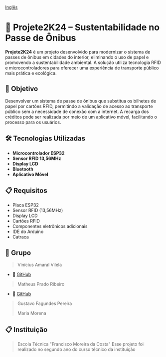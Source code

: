 [Inglês](README_en.md)
# 🚌 Projete2K24 – Sustentabilidade no Passe de Ônibus

**Projete2K24** é um projeto desenvolvido para modernizar o sistema de passes de ônibus em cidades do interior, eliminando o uso de papel e promovendo a sustentabilidade ambiental. A solução utiliza tecnologia RFID e microcontroladores para oferecer uma experiência de transporte público mais prática e ecológica.

## 🚀 Objetivo

Desenvolver um sistema de passe de ônibus que substitua os bilhetes de papel por cartões RFID, permitindo a validação de acesso ao transporte público sem a necessidade de conexão com a internet. A recarga dos créditos pode ser realizada por meio de um aplicativo móvel, facilitando o processo para os usuários.

## 🛠️ Tecnologias Utilizadas

- **Microcontrolador ESP32**
- **Sensor RFID 13,56MHz**
- **Display LCD**
- **Bluetooth**
- **Aplicativo Móvel**

## 📋 Requisitos

- Placa ESP32
- Sensor RFID (13,56MHz)
- Display LCD
- Cartões RFID
- Componentes eletrônicos adicionais
- IDE do Arduino
- Catraca

## 🤝 Grupo

> Vinícius Amaral Vilela
- 🔗 [GitHub](https://github.com/viniciusamralvilela)
> Matheus Prado Ribeiro
- 🔗 [GitHub](https://github.com/MPRPrado)
> Gustavo Fagundes Pereira
> 
> Maria Morena

## 📋 Instituição
> Escola Técnica "Francisco Moreira da Costa"
> Esse projeto foi realizado no segundo ano do curso técnico da instituição

